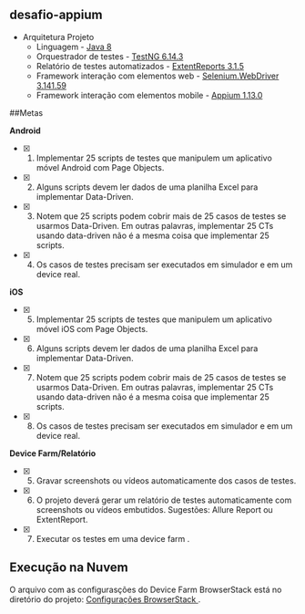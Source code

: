## desafio-appium

- Arquitetura Projeto
	- Linguagem	- [Java 8](https://www.java.com/pt_BR/ "Java 8")
	 - Orquestrador de testes - [TestNG 6.14.3](https://testng.org/doc/ "TestNG 6.14.3")
	 - Relatório de testes automatizados - [ExtentReports 3.1.5](http://extentreports.com/docs/versions/3/net/ "ExtentReports 3.1.5")
	 - Framework interação com elementos web - [Selenium.WebDriver 3.141.59](https://www.seleniumhq.org/download/ "Selenium.WebDriver")
     - Framework interação com elementos mobile - [Appium 1.13.0](http://appium.io/ "Appium") 

##Metas

**Android**
- [x]	1) Implementar 25 scripts de testes que manipulem um aplicativo móvel Android com Page Objects. 
- [x]	2) Alguns scripts devem ler dados de uma planilha Excel para implementar Data-Driven. 
- [x]	3) Notem que 25 scripts podem cobrir mais de 25 casos de testes se usarmos Data-Driven. Em outras palavras, implementar 25 CTs usando data-driven não é a mesma coisa que implementar 25 scripts. 
- [x]	4) Os casos de testes precisam ser executados em simulador e em um device real.

**iOS** 
- [x] 5) Implementar 25 scripts de testes que manipulem um aplicativo móvel iOS com Page Objects. 
- [x] 6) Alguns scripts devem ler dados de uma planilha Excel para implementar Data-Driven. 
- [x] 7) Notem que 25 scripts podem cobrir mais de 25 casos de testes se usarmos Data-Driven. Em outras palavras, implementar 25 CTs usando data-driven não é a mesma coisa que implementar 25 scripts. 
- [x] 8) Os casos de testes precisam ser executados em simulador e em um device real. 

**Device Farm/Relatório**
- [x]	5) Gravar screenshots ou vídeos automaticamente dos casos de testes. 
- [x]	6) O projeto deverá gerar um relatório de testes automaticamente com screenshots ou vídeos embutidos. Sugestões: Allure Report ou ExtentReport. 
- [x]	7) Executar os testes em uma device farm .


## Execução na Nuvem

O arquivo com as configurasções do Device Farm BrowserStack está no diretório do projeto:
[Configurações BrowserStack ](https://github.com/larissagcardoso/desafio-appium/blob/master/Execucao_testes_BrowserStack.docx).



